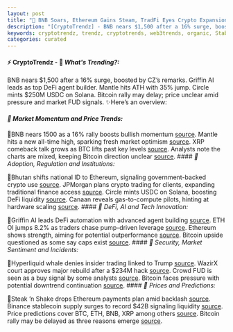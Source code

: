 ```yaml
---
layout: post
title: "🌅 BNB Soars, Ethereum Gains Steam, TradFi Eyes Crypto Expansion"
description: "[CryptoTrendz] - BNB nears $1,500 after a 16% surge, boosted by CZ’s remarks. Griffin AI leads as top DeFi agent builder. Mantle hits ATH with 35% jump. Circle mints $250M USDC on Solana. Bitcoin rally may delay; price unclear amid pressure and market FUD signals."
keywords: cryptotrendz, trendz, cryptotrends, web3trends, organic, Stablecoin, Ethereum, AI, Bitcoin, Analyst, JPMorgan, trading, XRP, crypto, Market, ETH, UK
categories: curated
---
```


#### ⚡ CryptoTrendz - 📌 *What's Trending?:*

BNB nears $1,500 after a 16% surge, boosted by CZ’s remarks. Griffin AI leads as top DeFi agent builder. Mantle hits ATH with 35% jump. Circle mints $250M USDC on Solana. Bitcoin rally may delay; price unclear amid pressure and market FUD signals. ✨Here’s an overview:


#### *🔖 Market Momentum and Price Trends:*  

🔹BNB nears 1500 as a 16% rally boosts bullish momentum [source](https://s.avyag.com/5xfs). Mantle hits a new all-time high, sparking fresh market optimism [source](https://s.avyag.com/bfyx). XRP comeback talk grows as BTC lifts past key levels [source](https://s.avyag.com/e1sa). Analysts note the charts are mixed, keeping Bitcoin direction unclear [source](https://s.avyag.com/b5e9). #### *🔖 Adoption, Regulation and Institutions:*  

🔹Bhutan shifts national ID to Ethereum, signaling government-backed crypto use [source](https://s.avyag.com/ykj8). JPMorgan plans crypto trading for clients, expanding traditional finance access [source](https://s.avyag.com/5x2z). Circle mints USDC on Solana, boosting DeFi liquidity [source](https://s.avyag.com/kh2e). Canaan reveals gas-to-compute pilots, hinting at hardware scaling [source](https://s.avyag.com/ipmr). #### *🔖 DeFi, AI and Tech Innovation:*  

🔹Griffin AI leads DeFi automation with advanced agent building [source](https://s.avyag.com/l3cp). ETH OI jumps 8.2% as traders chase pump-driven leverage [source](https://s.avyag.com/rou4). Ethereum shows strength, aiming for potential outperformance [source](https://s.avyag.com/wdt4). Bitcoin upside questioned as some say caps exist [source](https://s.avyag.com/9d6v). #### *🔖 Security, Market Sentiment and Incidents:*  

🔹Hyperliquid whale denies insider trading linked to Trump [source](https://s.avyag.com/auo9). WazirX court approves major rebuild after a $234M hack [source](https://s.avyag.com/ft5i). Crowd FUD is seen as a buy signal by some analysts [source](https://s.avyag.com/5jke). Bitcoin faces pressure with potential downtrend continuation [source](https://s.avyag.com/t9k3). #### *🔖 Prices and Predictions:*  

🔹Steak ’n Shake drops Ethereum payments plan amid backlash [source](https://s.avyag.com/e302). Binance stablecoin supply surges to record $42B signaling liquidity [source](https://s.avyag.com/uuxr). Price predictions cover BTC, ETH, BNB, XRP among others [source](https://s.avyag.com/smzx). Bitcoin rally may be delayed as three reasons emerge [source](https://s.avyag.com/5gtv).